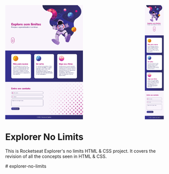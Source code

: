 <div style="display: flex; justify-content: space-between;">
    <img src="images/desktop.png" alt="Desktop Image" style="width: 49%;">
    <img src="images/mobile.png" alt="Mobile Image" style="width: 12%;">
</div>

<h1>Explorer No Limits</h1>
<p>This is Rocketseat Explorer's no limits HTML & CSS project. It covers the revision of all the concepts seen in HTML & CSS.</p>
# explorer-no-limits
